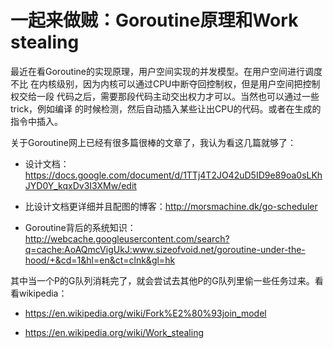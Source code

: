 # 一起来做贼：Goroutine原理和Work stealing

最近在看Goroutine的实现原理，用户空间实现的并发模型。在用户空间进行调度不比
在内核级别，因为内核可以通过CPU中断夺回控制权，但是用户空间把控制权交给一段
代码之后，需要那段代码主动交出权力才可以。当然也可以通过一些trick，例如编译
的时候检测，然后自动插入某些让出CPU的代码。或者在生成的指令中插入。

关于Goroutine网上已经有很多篇很棒的文章了，我认为看这几篇就够了：

- 设计文档：https://docs.google.com/document/d/1TTj4T2JO42uD5ID9e89oa0sLKhJYD0Y_kqxDv3I3XMw/edit

- 比设计文档更详细并且配图的博客：http://morsmachine.dk/go-scheduler

- Goroutine背后的系统知识：http://webcache.googleusercontent.com/search?q=cache:AoAQmcVigUkJ:www.sizeofvoid.net/goroutine-under-the-hood/+&cd=1&hl=en&ct=clnk&gl=hk

其中当一个P的G队列消耗完了，就会尝试去其他P的G队列里偷一些任务过来。看看wikipedia：

- https://en.wikipedia.org/wiki/Fork%E2%80%93join_model

- https://en.wikipedia.org/wiki/Work_stealing
